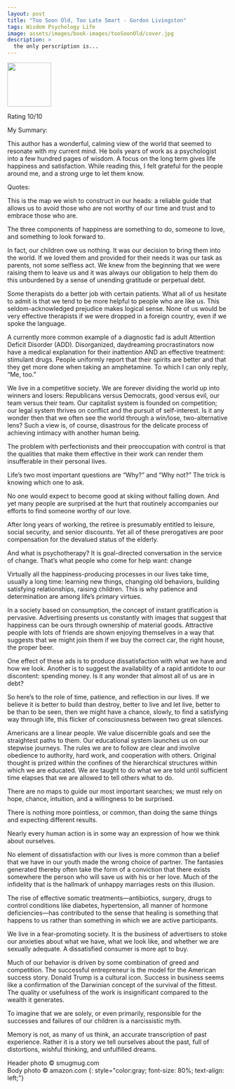 ```yaml
---
layout: post
title: "Too Soon Old, Too Late Smart - Gordon Livingston"
tags: Wisdom Psychology Life
image: assets/images/book-images/tooSoonOld/cover.jpg
description: > 
  the only perscription is...
---
```

<img src="https://images-na.ssl-images-amazon.com/images/I/41uE4ylBkwL._SY344_BO1,204,203,200_.jpg" width="100">
<br>

Rating 10/10

My Summary:

This author has a wonderful, calming view of the world that seemed to resonate with my current mind. He boils years of work as a psychologist into a few hundred pages of wisdom. A focus on the long term gives life happiness and satisfaction. While reading this, I felt grateful for the people around me, and a strong urge to let them know. 

Quotes:

This is the map we wish to construct in our heads: a reliable guide that allows us to avoid those who are not worthy of our time and trust and to embrace those who are.

The three components of happiness are something to do, someone to love, and something to look forward to.

In fact, our children owe us nothing. It was our decision to bring them into the world. If we loved them and provided for their needs it was our task as parents, not some selfless act. We knew from the beginning that we were raising them to leave us and it was always our obligation to help them do this unburdened by a sense of unending gratitude or perpetual debt.

Some therapists do a better job with certain patients. What all of us hesitate to admit is that we tend to be more helpful to people who are like us. This seldom-acknowledged prejudice makes logical sense. None of us would be very effective therapists if we were dropped in a foreign country, even if we spoke the language.

A currently more common example of a diagnostic fad is adult Attention Deficit Disorder (ADD). Disorganized, daydreaming procrastinators now have a medical explanation for their inattention AND an effective treatment: stimulant drugs. People uniformly report that their spirits are better and that they get more done when taking an amphetamine. To which I can only reply, “Me, too.”

We live in a competitive society. We are forever dividing the world up into winners and losers: Republicans versus Democrats, good versus evil, our team versus their team. Our capitalist system is founded on competition; our legal system thrives on conflict and the pursuit of self-interest. Is it any wonder then that we often see the world through a win/lose, two-alternative lens? Such a view is, of course, disastrous for the delicate process of achieving intimacy with another human being.

The problem with perfectionists and their preoccupation with control is that the qualities that make them effective in their work can render them insufferable in their personal lives.

Life’s two most important questions are “Why?” and “Why not?” The trick is knowing which one to ask.

No one would expect to become good at skiing without falling down. And yet many people are surprised at the hurt that routinely accompanies our efforts to find someone worthy of our love.

After long years of working, the retiree is presumably entitled to leisure, social security, and senior discounts. Yet all of these prerogatives are poor compensation for the devalued status of the elderly.

And what is psychotherapy? It is goal-directed conversation in the service of change. That’s what people who come for help want: change

Virtually all the happiness-producing processes in our lives take time, usually a long time: learning new things, changing old behaviors, building satisfying relationships, raising children. This is why patience and determination are among life’s primary virtues.

In a society based on consumption, the concept of instant gratification is pervasive. Advertising presents us constantly with images that suggest that happiness can be ours through ownership of material goods. Attractive people with lots of friends are shown enjoying themselves in a way that suggests that we might join them if we buy the correct car, the right house, the proper beer.

One effect of these ads is to produce dissatisfaction with what we have and how we look. Another is to suggest the availability of a rapid antidote to our discontent: spending money. Is it any wonder that almost all of us are in debt?

So here’s to the role of time, patience, and reflection in our lives. If we believe it is better to build than destroy, better to live and let live, better to be than to be seen, then we might have a chance, slowly, to find a satisfying way through life, this flicker of consciousness between two great silences.

Americans are a linear people. We value discernible goals and see the straightest paths to them. Our educational system launches us on our stepwise journeys. The rules we are to follow are clear and involve obedience to authority, hard work, and cooperation with others. Original thought is prized within the confines of the hierarchical structures within which we are educated. We are taught to do what we are told until sufficient time elapses that we are allowed to tell others what to do.

There are no maps to guide our most important searches; we must rely on hope, chance, intuition, and a willingness to be surprised.

There is nothing more pointless, or common, than doing the same things and expecting different results.

Nearly every human action is in some way an expression of how we think about ourselves.

No element of dissatisfaction with our lives is more common than a belief that we have in our youth made the wrong choice of partner. The fantasies generated thereby often take the form of a conviction that there exists somewhere the person who will save us with his or her love. Much of the infidelity that is the hallmark of unhappy marriages rests on this illusion.

The rise of effective somatic treatments—antibiotics, surgery, drugs to control conditions like diabetes, hypertension, all manner of hormone deficiencies—has contributed to the sense that healing is something that happens to us rather than something in which we are active participants.

We live in a fear-promoting society. It is the business of advertisers to stoke our anxieties about what we have, what we look like, and whether we are sexually adequate. A dissatisfied consumer is more apt to buy.

Much of our behavior is driven by some combination of greed and competition. The successful entrepreneur is the model for the American success story. Donald Trump is a cultural icon. Success in business seems like a confirmation of the Darwinian concept of the survival of the fittest. The quality or usefulness of the work is insignificant compared to the wealth it generates.

To imagine that we are solely, or even primarily, responsible for the successes and failures of our children is a narcissistic myth.

Memory is not, as many of us think, an accurate transcription of past experience. Rather it is a story we tell ourselves about the past, full of distortions, wishful thinking, and unfulfilled dreams.

Header photo &copy; smugmug.com<br>
Body photo &copy; amazon.com
{: style="color:gray; font-size: 80%; text-align: left;"}